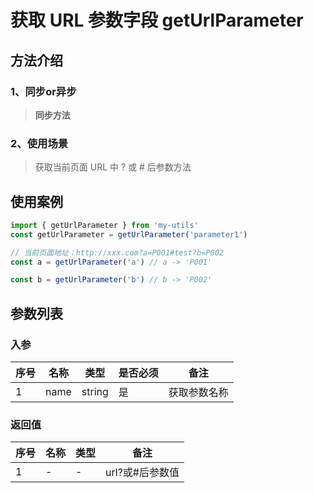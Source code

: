 # 获取 URL 参数字段 getUrlParameter 

## 方法介绍
### 1、同步or异步
> **同步方法**

### 2、使用场景
> 获取当前页面 URL 中 ? 或 # 后参数方法

## 使用案例
```js
import { getUrlParameter } from 'my-utils'
const getUrlParameter = getUrlParameter('parameter1')

// 当前页面地址：http://xxx.com?a=P001#test?b=P002
const a = getUrlParameter('a') // a -> 'P001'

const b = getUrlParameter('b') // b -> 'P002'

```

## 参数列表
### 入参
| 序号 | 名称 | 类型 | 是否必须 | 备注 |
| --- | --- | --- | --- | --- |
| 1 | name | string | 是 |  获取参数名称 |

### 返回值
| 序号 | 名称 | 类型  |  备注 |
| --- | --- | --- | --- |
| 1 | - | - | url?或#后参数值 |
